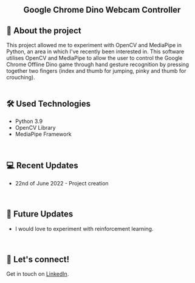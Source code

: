 ## <div align="center">Google Chrome Dino Webcam Controller</div>

## :book: About the project
This project allowed me to experiment with OpenCV and MediaPipe in Python, an area in which I've recently been interested in. This software utilises OpenCV and MediaPipe to allow the user to control the Google Chrome Offline Dino game through hand gesture recognition by pressing together two fingers (index and thumb for jumping, pinky and thumb for crouching).
<br>
<br>

## :hammer_and_wrench: Used Technologies 
* Python 3.9
* OpenCV Library
* MediaPipe Framework
<br>

## :computer: Recent Updates
* 22nd of June 2022 - Project creation
<br>

## :thought_balloon: Future Updates
* I would love to experiment with reinforcement learning.
<br>

## :wave: Let's connect!
Get in touch on [LinkedIn](https://www.linkedin.com/in/georgiawebber/).
<br /> 
<br />
